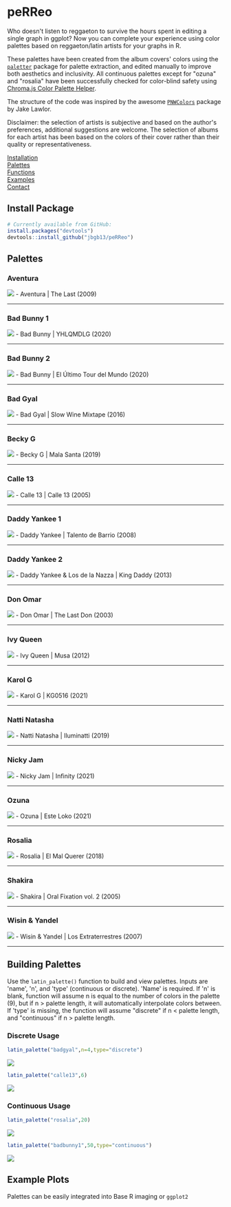 # peRReo

Who doesn't listen to reggaeton to survive the hours spent in editing a single graph in ggplot? Now you can complete your experience using color palettes based on reggaeton/latin artists for your graphs in R. 

These palettes have been created from the album covers' colors using the [`paletter`](https://github.com/AndreaCirilloAC/paletter) package for palette extraction, and edited manually to improve both aesthetics and inclusivity. All continuous palettes except for "ozuna" and "rosalia" have been successfully checked for color-blind safety using [Chroma.js Color Palette Helper](https://gka.github.io/palettes/#/9|s|00429d,96ffea,ffffe0|ffffe0,ff005e,93003a|1|1). 

The structure of the code was inspired by the awesome [`PNWColors`](https://github.com/jakelawlor/PNWColors) package by Jake Lawlor. 

Disclaimer: the selection of artists is subjective and based on the author's preferences, additional suggestions are welcome. The selection of albums for each artist has been based on the colors of their cover rather than their quality or representativeness.




[Installation](#install-package)  
[Palettes](#palettes)  
[Functions](#building-palettes)  
[Examples](#example-plots)  
[Contact](#contact)  



## Install Package

```r
# Currently available from GitHub:
install.packages("devtools") 
devtools::install_github("jbgb13/peRReo") 
```

## Palettes

### Aventura
<img src="PalettePics/aventura.png">
- Aventura | The Last (2009)

***

### Bad Bunny 1
<img src="PalettePics/badbunny1.png">
- Bad Bunny | YHLQMDLG (2020)

***

### Bad Bunny 2
<img src="PalettePics/badbunny2.png">
- Bad Bunny | El Último Tour del Mundo (2020)

***

### Bad Gyal
<img src="PalettePics/badgyal.png">
- Bad Gyal | Slow Wine Mixtape (2016)

***

### Becky G
<img src="PalettePics/beckyg.png">
- Becky G | Mala Santa (2019)

***

### Calle 13
<img src="PalettePics/calle13.png">
- Calle 13 | Calle 13 (2005)

***

### Daddy Yankee 1
<img src="PalettePics/daddy1.png">
- Daddy Yankee | Talento de Barrio (2008)

***

### Daddy Yankee 2
<img src="PalettePics/daddy2.png">
- Daddy Yankee & Los de la Nazza | King Daddy (2013)

***

### Don Omar
<img src="PalettePics/don.png">
- Don Omar | The Last Don (2003)

***

### Ivy Queen
<img src="PalettePics/ivyqueen.png">
- Ivy Queen | Musa (2012)

***

### Karol G
<img src="PalettePics/karolg.png">
- Karol G | KG0516 (2021)

***

### Natti Natasha
<img src="PalettePics/natti.png">
- Natti Natasha | Iluminatti (2019)

***

### Nicky Jam
<img src="PalettePics/nicky.png">
- Nicky Jam | Infinity (2021)

***

### Ozuna
<img src="PalettePics/ozuna.png">
- Ozuna | Este Loko (2021)

***

### Rosalia
<img src="PalettePics/rosalia.png">
- Rosalia | El Mal Querer (2018)

***

### Shakira
<img src="PalettePics/shakira.png">
- Shakira | Oral Fixation vol. 2 (2005)

***

### Wisin & Yandel
<img src="PalettePics/wyy.png">
- Wisin & Yandel | Los Extraterrestres (2007)

***


## Building Palettes

Use the `latin_palette()` function to build and view palettes. Inputs are 'name', 'n', and 'type' (continuous or discrete). 'Name' is required. If 'n' is blank, function will assume n is equal to the number of colors in the palette (9), but if n > palette length, it will automatically interpolate colors between. If 'type' is missing, the function will assume "discrete" if n < palette length, and "continuous" if n > palette length. 

### Discrete Usage

```r
latin_palette("badgyal",n=4,type="discrete")
```
<img src="PalettePics/exbadgyal.png">


```r
latin_palette("calle13",6)
```

<img src="PalettePics/excalle13.png">

### Continuous Usage 

```r
latin_palette("rosalia",20)
```

<img src="PalettePics/exrosalia.png">


```r
latin_palette("badbunny1",50,type="continuous")
```

<img src="PalettePics/exbadbunny1.png">



## Example Plots

Palettes can be easily integrated into Base R imaging or `ggplot2`


